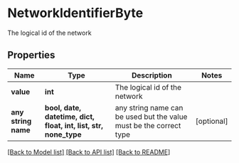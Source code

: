 # NetworkIdentifierByte

The logical id of the network

## Properties
Name | Type | Description | Notes
------------ | ------------- | ------------- | -------------
**value** | **int** | The logical id of the network | 
**any string name** | **bool, date, datetime, dict, float, int, list, str, none_type** | any string name can be used but the value must be the correct type | [optional]

[[Back to Model list]](../README.md#documentation-for-models) [[Back to API list]](../README.md#documentation-for-api-endpoints) [[Back to README]](../README.md)


